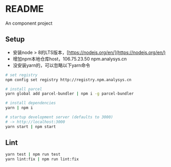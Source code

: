 # README

An component project

## Setup

* 安装node &gt; 8的LTS版本，[https://nodejs.org/en/](https://nodejs.org/en/)
* 增加npm本地仓库host，106.75.23.50 npm.analysys.cn
* 没安装yarn的，可以忽略以下yarn命令

```bash
# set registry
npm config set registry http://registry.npm.analysys.cn

# install parcel
yarn global add parcel-bundler | npm i -g parcel-bundler

# install dependencies
yarn | npm i

# startup development server (defaults to 3000)
# -> http://localhost:3000
yarn start | npm start
```

## Lint

```bash
yarn test | npm run test
yarn lint:fix | npm run lint:fix
```

